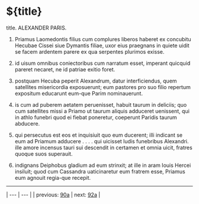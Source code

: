 # ${title}

title. ALEXANDER PARIS.



1. Priamus Laomedontis filius cum complures liberos haberet ex concubitu Hecubae Cissei siue Dymantis filiae, uxor eius praegnans in quiete uidit se facem ardentem parere ex qua serpentes plurimos exisse.



2. id uisum omnibus coniectoribus cum narratum esset, imperant quicquid pareret necaret, ne id patriae exitio foret.



3. postquam Hecuba peperit Alexandrum, datur interficiendus, quem satellites misericordia exposuerunt; eum pastores pro suo filio repertum expositum educarunt eum-que Parim nominauerunt.



4. is cum ad puberem aetatem peruenisset, habuit taurum in deliciis; quo cum satellites missi a Priamo ut taurum aliquis adduceret uenissent, qui in athlo funebri quod ei fiebat poneretur, coeperunt Paridis taurum abducere.



5. qui persecutus est eos et inquisiuit quo eum ducerent; illi indicant se eum ad Priamum adducere . . . . qui uicisset ludis funebribus Alexandri. ille amore incensus tauri sui descendit in certamen et omnia uicit, fratres quoque suos superauit.



6. indignans Deiphobus gladium ad eum strinxit; at ille in aram Iouis Hercei insiluit; quod cum Cassandra uaticinaretur eum fratrem esse, Priamus eum agnouit regia-que recepit.



---

| --- | --- |
| previous: [90a](../90a/) | next: [92a](../92a/) |